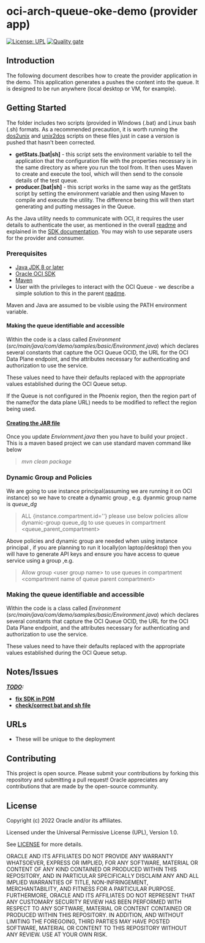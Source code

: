 # oci-arch-queue-oke-demo (provider app)

[![License: UPL](https://img.shields.io/badge/license-UPL-green)](https://img.shields.io/badge/license-UPL-green) [![Quality gate](https://sonarcloud.io/api/project_badges/quality_gate?project=oracle-devrel_oci-arch-queue-oke-demo)](https://sonarcloud.io/dashboard?id=oracle-devrel_oci-arch-queue-oke-demo)

## Introduction

The following document describes how to create the provider application in the demo. This application generates a pushes the content into the queue. It is designed to be run anywhere (local desktop or VM, for example).

## Getting Started

The folder includes two scripts (provided in Windows (.bat) and Linux bash (.sh) formats. As a recommended precaution, it is worth running the [dos2unix](https://docs.oracle.com/cd/E26502_01/html/E29030/dos2unix-1.html) and [unix2dos](https://docs.oracle.com/cd/E36784_01/html/E36870/unix2dos-1.html) scripts on these files just in case a version is pushed that hasn't been corrected.

- **getStats.[bat|sh]** - this script sets the environment variable to tell the application that the configuration file with the properties necessary is in the same directory as where you run the tool from.  It then uses Maven to create and execute the tool, which will then send to the console details of the test queue.
- **producer.[bat|sh]** - this script works in the same way as the getStats script by setting the environment variable and then using Maven to compile and execute the utility. The difference being this will then start generating and putting messages in the Queue.

As the Java utility needs to communicate with OCI, it requires the user details to authenticate the user, as mentioned in the overall [readme](../README.md) and explained in the [ SDK documentation](https://docs.oracle.com/en-us/iaas/Content/API/Concepts/apisigningkey.htm). You may wish to use separate users for the provider and consumer.

### Prerequisites

- [Java JDK 8 or later](https://www.oracle.com/java/technologies/downloads/)
- [Oracle OCI SDK](https://docs.oracle.com/en-us/iaas/Content/API/SDKDocs/javasdk.htm)
- [Maven](https://maven.apache.org/download.cgi)
- User with the privileges to interact with the OCI Queue - we describe a simple solution to this in the parent [readme](../README.md).

Maven and Java are assumed to be visible using the PATH environment variable.

#### Making the queue identifiable and accessible

Within the code is a class called *Environment* (*src/main/java/com/demo/samples/basic/Environment.java*) which declares several constants that capture the OCI Queue OCID, the URL for the OCI Data Plane endpoint, and the attributes necessary for authenticating and authorization to use the service.

These values need to have their defaults replaced with the appropriate values established during the OCI Queue setup.

If the Queue is not configured in the Phoenix region, then the region part of the name(for the data plane URL) needs to be modified to reflect the region being used.

#### <u>Creating the JAR file</u>
Once you update *Enviornment.java* then you have to build your project .
This is a maven based project we can use standard maven command like below 
> *mvn clean package*

### Dynamic Group and Policies
  

We are going to use instance principal(assuming we are running it on OCI instance) so we have to create a dynamic group , e.g. dyanmic group name is *queue_dg*
>ALL {instance.compartment.id='<instance Compartment id>'}
please use below policies 
> allow dynamic-group queue_dg to use queues in compartment <queue_parent_compartment>


Above policies and dynamic group are needed when using instance principal , if you are planning to run it locally(on laptop/desktop) then you will have to generate API keys and ensure you have access to queue service using a group ,e.g. 
> Allow group \<user group name\> to use queues in compartment \<compartment name of queue parent compartment\>

### Making the queue identifiable and accessible

Within the code is a class called *Environment* (*src/main/java/com/demo/samples/basic/Environment.java*) which declares several constants that capture the OCI Queue OCID, the URL for the OCI Data Plane endpoint, and the attributes necessary for authenticating and authorization to use the service.

These values need to have their defaults replaced with the appropriate values established during the OCI Queue setup.



## Notes/Issues

***<u>TODO</u>:***

* <u>**fix SDK in POM**</u>
* **<u>check/correct bat and sh file</u>** 

## URLs

* These will be unique to the deployment

## Contributing

This project is open source.  Please submit your contributions by forking this repository and submitting a pull request!  Oracle appreciates any contributions that are made by the open-source community.

## License

Copyright (c) 2022 Oracle and/or its affiliates.

Licensed under the Universal Permissive License (UPL), Version 1.0.

See [LICENSE](LICENSE) for more details.

ORACLE AND ITS AFFILIATES DO NOT PROVIDE ANY WARRANTY WHATSOEVER, EXPRESS OR IMPLIED, FOR ANY SOFTWARE, MATERIAL OR CONTENT OF ANY KIND CONTAINED OR PRODUCED WITHIN THIS REPOSITORY, AND IN PARTICULAR SPECIFICALLY DISCLAIM ANY AND ALL IMPLIED WARRANTIES OF TITLE, NON-INFRINGEMENT, MERCHANTABILITY, AND FITNESS FOR A PARTICULAR PURPOSE.  FURTHERMORE, ORACLE AND ITS AFFILIATES DO NOT REPRESENT THAT ANY CUSTOMARY SECURITY REVIEW HAS BEEN PERFORMED WITH RESPECT TO ANY SOFTWARE, MATERIAL OR CONTENT CONTAINED OR PRODUCED WITHIN THIS REPOSITORY. IN ADDITION, AND WITHOUT LIMITING THE FOREGOING, THIRD PARTIES MAY HAVE POSTED SOFTWARE, MATERIAL OR CONTENT TO THIS REPOSITORY WITHOUT ANY REVIEW. USE AT YOUR OWN RISK. 
